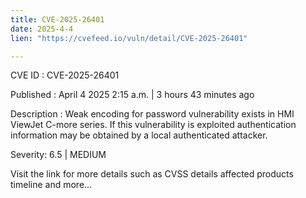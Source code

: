 ```yaml
---
title: CVE-2025-26401
date: 2025-4-4
lien: "https://cvefeed.io/vuln/detail/CVE-2025-26401"

---
```


CVE ID : CVE-2025-26401

Published :  April 4
2025
2:15 a.m. | 3 hours
43 minutes ago

Description : Weak encoding for password vulnerability exists in HMI ViewJet C-more series. If this vulnerability is exploited
authentication information may be obtained by a local authenticated attacker.

Severity: 6.5 | MEDIUM

Visit the link for more details
such as CVSS details
affected products
timeline
and more...
